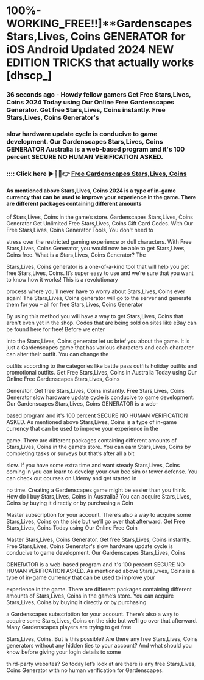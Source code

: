 # 100%-WORKING_FREE!!]**Gardenscapes Stars,Lives, Coins GENERATOR for iOS Android Updated 2024 NEW EDITION TRICKS that actually works [dhscp_]

### 36 seconds ago - Howdy fellow gamers Get Free Stars,Lives, Coins 2024 Today using Our Online Free Gardenscapes Generator. Get free Stars,Lives, Coins instantly. Free Stars,Lives, Coins Generator's 

### slow hardware update cycle is conducive to game development. Our Gardenscapes Stars,Lives, Coins GENERATOR Australia is a web-based program and it's 100 percent SECURE NO HUMAN VERIFICATION ASKED.



### :::: Click here ►🔴✅👉 <a href="https://lookerstudio.google.com/s/sXB0zaRiLCQ">Free Gardenscapes Stars,Lives, Coins</a>



#### As mentioned above Stars,Lives, Coins 2024 is a type of in-game currency that can be used to improve your experience in the game. There are different packages containing different amounts 

of Stars,Lives, Coins in the game’s store. Gardenscapes Stars,Lives, Coins Generator Get Unlimited Free Stars,Lives, Coins Gift Card Codes. With Our Free Stars,Lives, Coins Generator Tools, You don't need to 

stress over the restricted gaming experience or dull characters. With Free Stars,Lives, Coins Generator, you would now be able to get Stars,Lives, Coins free. What is a Stars,Lives, Coins Generator? The 

Stars,Lives, Coins generator is a one-of-a-kind tool that will help you get free Stars,Lives, Coins. It’s super easy to use and we’re sure that you want to know how it works! This is a revolutionary 

process where you’ll never have to worry about Stars,Lives, Coins ever again! The Stars,Lives, Coins generator will go to the server and generate them for you – all for free Stars,Lives, Coins Generator 

By using this method you will have a way to get Stars,Lives, Coins that aren't even yet in the shop. Codes that are being sold on sites like eBay can be found here for free! Before we enter 

into the Stars,Lives, Coins generator let us brief you about the game. It is just a Gardenscapes game that has various characters and each character can alter their outfit. You can change the 

outfits according to the categories like battle pass outfits holiday outfits and promotional outfits. Get Free Stars,Lives, Coins in Australia Today using Our Online Free Gardenscapes Stars,Lives, Coins 

Generator. Get free Stars,Lives, Coins instantly. Free Stars,Lives, Coins Generator slow hardware update cycle is conducive to game development. Our Gardenscapes Stars,Lives, Coins GENERATOR is a web-

based program and it's 100 percent SECURE NO HUMAN VERIFICATION ASKED. As mentioned above Stars,Lives, Coins is a type of in-game currency that can be used to improve your experience in the 

game. There are different packages containing different amounts of Stars,Lives, Coins in the game’s store. You can earn Stars,Lives, Coins by completing tasks or surveys but that’s after all a bit 

slow. If you have some extra time and want steady Stars,Lives, Coins coming in you can learn to develop your own bee sim or tower defense. You can check out courses on Udemy and get started in 

no time. Creating a Gardenscapes game might be easier than you think. How do I buy Stars,Lives, Coins in Australia? You can acquire Stars,Lives, Coins by buying it directly or by purchasing a Coin 

Master subscription for your account. There’s also a way to acquire some Stars,Lives, Coins on the side but we’ll go over that afterward. Get Free Stars,Lives, Coins Today using Our Online Free Coin 

Master Stars,Lives, Coins Generator. Get free Stars,Lives, Coins instantly. Free Stars,Lives, Coins Generator's slow hardware update cycle is conducive to game development. Our Gardenscapes Stars,Lives, Coins 

GENERATOR is a web-based program and it's 100 percent SECURE NO HUMAN VERIFICATION ASKED. As mentioned above Stars,Lives, Coins is a type of in-game currency that can be used to improve your 

experience in the game. There are different packages containing different amounts of Stars,Lives, Coins in the game’s store. You can acquire Stars,Lives, Coins by buying it directly or by purchasing 

a Gardenscapes subscription for your account. There’s also a way to acquire some Stars,Lives, Coins on the side but we’ll go over that afterward. Many Gardenscapes players are trying to get free 

Stars,Lives, Coins. But is this possible? Are there any free Stars,Lives, Coins generators without any hidden ties to your account? And what should you know before giving your login details to some 

third-party websites? So today let’s look at are there is any free Stars,Lives, Coins Generator with no human verification for Gardenscapes.


